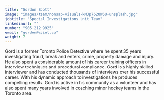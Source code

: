 ```yaml
---
title: "Gordon Scott"
image: "images/team/nonsap-visuals-kMJp7620W6U-unsplash.jpg"
jobtitle: "Special Investigations Unit Team"
linkedinurl: ""
number: "905 212 9925"
email: "gordon@csint.ca"
weight: 7
---
```


Gord is a former Toronto Police Detective where he spent 35 years investigating fraud, break and enters, crime, property damage and injury. He also spent a considerable amount of his career training officers in interview techniques and procedural compliance. Gord is a highly skilled interviewer and has conducted thousands of interviews over his successful career. With his dynamic approach to investigations he produces compelling results. Gord is active in his community as a volunteer and has also spent many years involved in coaching minor hockey teams in the Toronto area. 